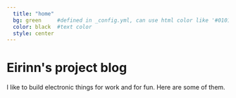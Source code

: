 ```yaml
---
  title: "home"
  bg: green     #defined in _config.yml, can use html color like '#010101'
  color: black  #text color
  style: center
---
```


# Eirinn's project blog

I like to build electronic things for work and for fun. Here are some of them.